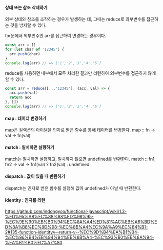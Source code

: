 #### 상태 또는 참조 삭제하기
외부 상태와 참조를 조작하는 경우가 발생하는 데, 그때는 reduce로 외부변수를 접근하는 것을 방지할 수 있다.

for문에서 외부변수인 arr를 접근하여 변경하는 경우이다.
```js
const arr = []
for (let char of '12345') {
  arr.push(char)
}
console.log(arr) // => ['1','2','3','4','5']
```

reduce를 사용하면 내부에서 모두 처리한 결과만 리턴하여 외부변수를 접근하지 않게 할 수 있다.
```js
const arr = reduce([...'12345'], (acc, val) => {
  acc.push(val)
  return acc
}, [])
console.log(arr) // => ['1','2','3','4','5']
```

#### map : 데이터 변경하기
map은 컬렉션의 아이템을 인자로 받은 함수를 통해 데이터를 변경한다.
map :: fn -> val -> fn(val)

#### match : 일치하면 실행하기
match는 일치하면 실행하고, 일치하지 않으면 undefined를 반환한다.
match :: fn1, fn2 -> val -> fn1(val) ? fn2(val) : undefined

#### dispatch : 값이 있을 때 반환하기
dispatch는 인자로 받은 함수를 실행해 값이 undefined가 아닐 때 반환한다.

#### identity : 인자를 리턴
https://github.com/indongyoo/functional-javascript/wiki/1.3-%ED%95%A8%EC%88%98%ED%98%95-%EC%9E%90%EB%B0%94%EC%8A%A4%ED%81%AC%EB%A6%BD%ED%8A%B8%EC%9D%98-%EC%8B%A4%EC%9A%A9%EC%84%B1-2#135-function-identityv--return-v--%EC%9D%B4%EA%B1%B4-%EC%96%B4%EB%94%94%EB%8B%A4-%EC%93%B0%EB%8A%94-%EA%B1%B0%EC%A7%80